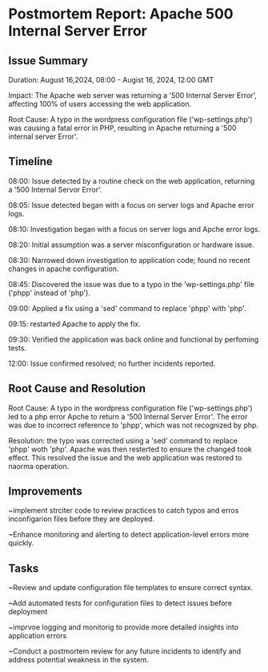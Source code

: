 # Postmortem Report: Apache 500 Internal Server Error

## Issue Summary

Duration: August 16,2024, 08:00 - Augist 16, 2024, 12:00 GMT

Impact: The Apache web server was returning a '500 Internal Server Error',
	affecting 100% of users accessing the web application.
 
Root Cause: A typo in the wordpress configuration file ('wp-settings.php') was
	causing a fatal error in PHP, resulting in Apache returning a '500 internal 	server Error'.

## Timeline

08:00: Issue detected by a routine check on the web application, returning a '500 	Internal Servor Error'.

08:05: Issue detected began with a focus on server logs and Apache error logs.

08:10: Investigation began with a focus on server logs and Apche error logs.

08:20: Initial assumption was a server misconfiguration or hardware issue.

08:30: Narrowed down investigation to application code; found no recent changes in 	apache configuration.

08:45: Discovered the issue was due to a typo in the 'wp-settings.php' file ('phpp'	instead of 'php').

09:00: Applied a fix using a 'sed' command to replace 'phpp' with 'php'.

09:15: restarted Apache to apply the fix.

09:30: Verified the application was back online and functional by perfoming tests.

12:00: Issue confirmed resolved; no further incidents reported.

## Root Cause and Resolution

Root Cause: A typo in the wordpress configuration file ('wp-settings.php') led to a 	php error Apche to return a '500 Internal Server Error'. The error was due to 	incorrect reference to 'phpp', which was not recognized by php.

Resolution: the typo was corrected using a 'sed' command to replace 'phpp' woth 'php'. Apache was then resterted to ensure the changed took effect. This resolved the issue and the web application was restored to naorma operation.

## Improvements

~implement strciter code to review practices to catch typos and erros inconfigarion files before they are deployed.

~Enhance monitoring and alerting to detect application-level errors more quickly.

## Tasks

~Review and update configuration file templates to ensure correct syntax.

~Add automated tests for configuration files to detect issues before deployment

~imprvoe logging and monitorig to provide more detailed insights into application errors

~Conduct a postmortem review for any future incidents to identify and address potential weakness in the system.
